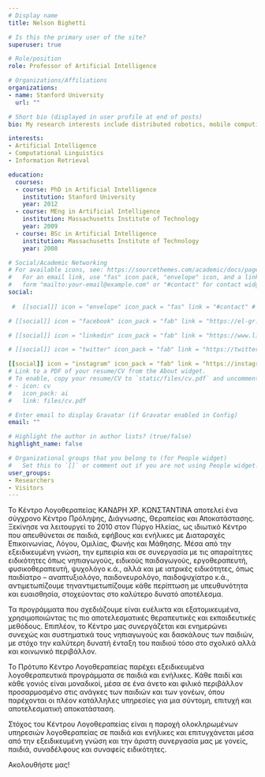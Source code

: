```yaml
---
# Display name
title: Nelson Bighetti

# Is this the primary user of the site?
superuser: true

# Role/position
role: Professor of Artificial Intelligence

# Organizations/Affiliations
organizations:
- name: Stanford University
  url: ""

# Short bio (displayed in user profile at end of posts)
bio: My research interests include distributed robotics, mobile computing and programmable matter.

interests:
- Artificial Intelligence
- Computational Linguistics
- Information Retrieval

education:
  courses:
  - course: PhD in Artificial Intelligence
    institution: Stanford University
    year: 2012
  - course: MEng in Artificial Intelligence
    institution: Massachusetts Institute of Technology
    year: 2009
  - course: BSc in Artificial Intelligence
    institution: Massachusetts Institute of Technology
    year: 2008

# Social/Academic Networking
# For available icons, see: https://sourcethemes.com/academic/docs/page-builder/#icons
#   For an email link, use "fas" icon pack, "envelope" icon, and a link in the
#   form "mailto:your-email@example.com" or "#contact" for contact widget.
social:
  
 #  [[social]] icon = "envelope" icon_pack = "fas" link = "#contact" # For a direct email link, use "mailto:test@example.org".

# [[social]] icon = "facebook" icon_pack = "fab" link = "https://el-gr.facebook.com/logotherapeia.pyrgos/"

# [[social]] icon = "linkedin" icon_pack = "fab" link = "https://www.linkedin.com/in/kandri/"

# [[social]] icon = "twitter" icon_pack = "fab" link = "https://twitter.com/logotherapeia.pyrgos"

[[social]] icon = "instagram" icon_pack = "fab" link = "https://instagram.com/logotherapeia.pyrgos"
# Link to a PDF of your resume/CV from the About widget.
# To enable, copy your resume/CV to `static/files/cv.pdf` and uncomment the lines below.
# - icon: cv
#   icon_pack: ai
#   link: files/cv.pdf

# Enter email to display Gravatar (if Gravatar enabled in Config)
email: ""

# Highlight the author in author lists? (true/false)
highlight_name: false

# Organizational groups that you belong to (for People widget)
#   Set this to `[]` or comment out if you are not using People widget.
user_groups:
- Researchers
- Visitors
---
```


Το Κέντρο Λογοθεραπείας ΚΑΝΔΡΗ ΧΡ. ΚΩΝΣΤΑΝΤΙΝΑ αποτελεί ένα σύγχρονο Κέντρο Πρόληψης, Διάγνωσης, Θεραπείας και Αποκατάστασης. Ξεκίνησε να λειτουργεί το 2010 στον Πύργο Ηλείας, ως ιδιωτικό Κέντρο που απευθύνεται σε παιδιά, εφήβους και ενήλικες με Διαταραχές Επικοινωνίας, Λόγου, Ομιλίας, Φωνής και Μάθησης. Μέσα από την εξειδικευμένη γνώση, την εμπειρία και σε συνεργασία με τις απαραίτητες ειδικότητες όπως νηπιαγωγούς, ειδικούς παιδαγωγούς, εργοθεραπευτή, φυσικοθεραπευτή, ψυχολόγο κ.ά., αλλά και με ιατρικές ειδικότητες, όπως παιδίατρο – αναπτυξιολόγο, παιδονευρολόγο, παιδοψυχίατρο κ.ά., αντιμετωπίζουμε τηναντιμετωπίζουμε κάθε περίπτωση με υπευθυνότητα και ευαισθησία, στοχεύοντας στο καλύτερο δυνατό αποτέλεσμα.

Τα προγράμματα που σχεδιάζουμε είναι ευέλικτα και εξατομικευμένα, χρησιμοποιώντας τις πιο αποτελεσματικές θεραπευτικές και εκπαιδευτικές μεθόδους. Επιπλέον, το Κέντρο μας συνεργάζεται και ενημερώνει συνεχώς και συστηματικά τους νηπιαγωγούς και δασκάλους των παιδιών, με στόχο την καλύτερη δυνατή ένταξη του παιδιού τόσο στο σχολικό αλλά και κοινωνικό περιβάλλον.

Το Πρότυπο Κέντρο Λογοθεραπείας παρέχει εξειδικευμένα λογοθεραπευτικά προγράμματα σε παιδιά και ενήλικες. Κάθε παιδί και κάθε γονιός είναι μοναδικοί, μέσα σε ένα άνετο και φιλικό περιβάλλον προσαρμοσμένο στις ανάγκες των παιδιών και των γονέων, όπου παρέχονται οι πλέον κατάλληλες υπηρεσίες για μια σύντομη, επιτυχή και αποτελεσματική αποκατάσταση.

Στόχος του Κέντρου Λογοθεραπείας είναι η παροχή ολοκληρωμένων υπηρεσιών λογοθεραπείας σε παιδιά και ενήλικες και επιτυγχάνεται μέσα από την εξειδικευμένη γνώση και την άριστη συνεργασία μας με γονείς, παιδιά, συναδέλφους και συναφείς ειδικότητες.

Ακολουθήστε μας!
